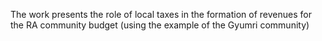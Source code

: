The work presents the role of local taxes in the formation of revenues for the RA community budget (using the example of the Gyumri community)
